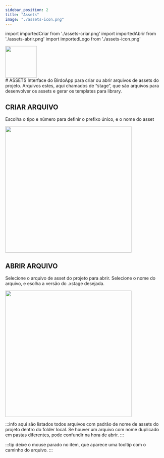 ```yaml
---  
sidebar_position: 2  
title: "Assets"
image: "./assets-icon.png"
---
```

import importedCriar from './assets-criar.png'
import importedAbrir from './assets-abrir.png'
import importedLogo from './assets-icon.png'


<div style={{ textAlign: 'left'}}> <img src={importedLogo} width='100' /> </div>
# ASSETS
Interface do BirdoApp para criar ou abrir arquivos de assets do projeto. Arquivos estes, aqui chamados de “stage”, que são arquivos para desenvolver os assets e gerar os templates para library.

## CRIAR ARQUIVO
Escolha o tipo e número para definir o prefixo único, e o nome do asset
<div style={{ textAlign: 'left'}}>
  <img src={importedCriar} width='400' />
</div>

## ABRIR ARQUIVO
Selecione o arquivo de asset do projeto para abrir. Selecione o nome do arquivo, e esolha a versão do .xstage desejada.
<div style={{ textAlign: 'left'}}>
  <img src={importedAbrir} width='400' />
</div>

:::info
aqui são listados todos arquivos com padrão de nome de assets do projeto dentro do folder local. 
Se houver um arquivo com nome duplicado em pastas diferentes, pode confundir na hora de abrir.
:::

:::tip
deixe o mouse parado no item, que aparece uma tooltip com o caminho do arquivo.
:::
